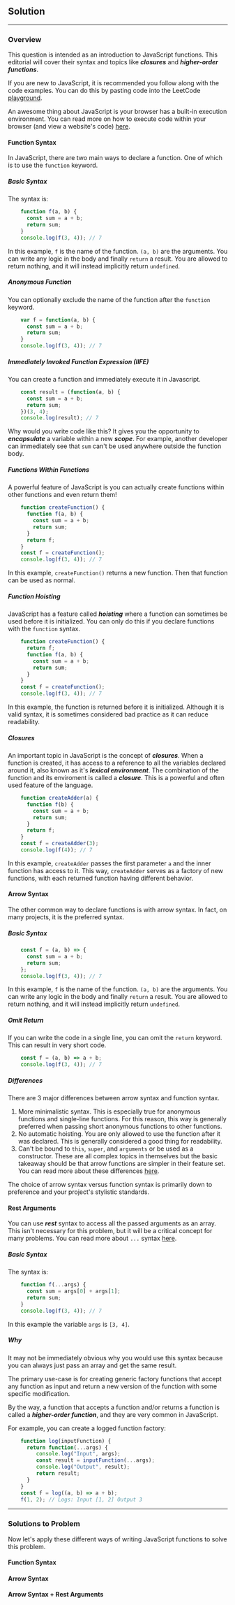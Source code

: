 Solution
--------

* * *

### Overview

This question is intended as an introduction to JavaScript functions. This editorial will cover their syntax and topics like _**closures**_ and _**higher-order functions**_.

If you are new to JavaScript, it is recommended you follow along with the code examples. You can do this by pasting code into the LeetCode [playground](https://leetcode.com/playground/).

An awesome thing about JavaScript is your browser has a built-in execution environment. You can read more on how to execute code within your browser (and view a website's code) [here](https://developer.mozilla.org/en-US/docs/Learn/Common_questions/Tools_and_setup/What_are_browser_developer_tools).

#### Function Syntax

In JavaScript, there are two main ways to declare a function. One of which is to use the `function` keyword.

##### Basic Syntax

The syntax is:
```js
    function f(a, b) {
      const sum = a + b;
      return sum;
    }
    console.log(f(3, 4)); // 7
```    

In this example, `f` is the name of the function. `(a, b)` are the arguments. You can write any logic in the body and finally `return` a result. You are allowed to return nothing, and it will instead implicitly return `undefined`.

##### Anonymous Function

You can optionally exclude the name of the function after the `function` keyword.
```js
    var f = function(a, b) {
      const sum = a + b;
      return sum;
    }
    console.log(f(3, 4)); // 7
```    

##### Immediately Invoked Function Expression (IIFE)

You can create a function and immediately execute it in Javascript.
```js
    const result = (function(a, b) {
      const sum = a + b;
      return sum;
    })(3, 4);
    console.log(result); // 7
```    

Why would you write code like this? It gives you the opportunity to _**encapsulate**_ a variable within a new _**scope**_. For example, another developer can immediately see that `sum` can't be used anywhere outside the function body.

##### Functions Within Functions

A powerful feature of JavaScript is you can actually create functions within other functions and even return them!
```js
    function createFunction() {
      function f(a, b) {
        const sum = a + b;
        return sum;
      }
      return f;
    }
    const f = createFunction();
    console.log(f(3, 4)); // 7
```    

In this example, `createFunction()` returns a new function. Then that function can be used as normal.

##### Function Hoisting

JavaScript has a feature called _**hoisting**_ where a function can sometimes be used before it is initialized. You can only do this if you declare functions with the `function` syntax.
```js
    function createFunction() {
      return f;
      function f(a, b) {
        const sum = a + b;
        return sum;
      }
    }
    const f = createFunction();
    console.log(f(3, 4)); // 7
```    

In this example, the function is returned before it is initialized. Although it is valid syntax, it is sometimes considered bad practice as it can reduce readability.

##### Closures

An important topic in JavaScript is the concept of _**closures**_. When a function is created, it has access to a reference to all the variables declared around it, also known as it's _**lexical environment**_. The combination of the function and its enviroment is called a _**closure**_. This is a powerful and often used feature of the language.
```js
    function createAdder(a) {
      function f(b) {
        const sum = a + b;
        return sum;
      }
      return f;
    }
    const f = createAdder(3);
    console.log(f(4)); // 7
```    

In this example, `createAdder` passes the first parameter `a` and the inner function has access to it. This way, `createAdder` serves as a factory of new functions, with each returned function having different behavior.

#### Arrow Syntax

The other common way to declare functions is with arrow syntax. In fact, on many projects, it is the preferred syntax.

##### Basic Syntax
```js
    const f = (a, b) => {
      const sum = a + b;
      return sum;
    };
    console.log(f(3, 4)); // 7
```    

In this example, `f` is the name of the function. `(a, b)` are the arguments. You can write any logic in the body and finally `return` a result. You are allowed to return nothing, and it will instead implicitly return `undefined`.

##### Omit Return

If you can write the code in a single line, you can omit the `return` keyword. This can result in very short code.
```js
    const f = (a, b) => a + b;
    console.log(f(3, 4)); // 7
```    

##### Differences

There are 3 major differences between arrow syntax and function syntax.

1.  More minimalistic syntax. This is especially true for anonymous functions and single-line functions. For this reason, this way is generally preferred when passing short anonymous functions to other functions.
2.  No automatic hoisting. You are only allowed to use the function after it was declared. This is generally considered a good thing for readability.
3.  Can't be bound to `this`, `super`, and `arguments` or be used as a constructor. These are all complex topics in themselves but the basic takeaway should be that arrow functions are simpler in their feature set. You can read more about these differences [here](https://developer.mozilla.org/en-US/docs/Web/JavaScript/Reference/Functions/Arrow_functions).

The choice of arrow syntax versus function syntax is primarily down to preference and your project's stylistic standards.

#### Rest Arguments

You can use _**rest**_ syntax to access all the passed arguments as an array. This isn't necessary for this problem, but it will be a critical concept for many problems. You can read more about `...` syntax [here](https://developer.mozilla.org/en-US/docs/Web/JavaScript/Reference/Operators/Spread_syntax).

##### Basic Syntax

The syntax is:
```js
    function f(...args) {
      const sum = args[0] + args[1];
      return sum;
    }
    console.log(f(3, 4)); // 7
```    

In this example the variable `args` is `[3, 4]`.

##### Why

It may not be immediately obvious why you would use this syntax because you can always just pass an array and get the same result.

The primary use-case is for creating generic factory functions that accept any function as input and return a new version of the function with some specific modification.

By the way, a function that accepts a function and/or returns a function is called a _**higher-order function**_, and they are very common in JavaScript.

For example, you can create a logged function factory:
```js
    function log(inputFunction) {
      return function(...args) {
         console.log("Input", args);
         const result = inputFunction(...args);
         console.log("Output", result);
         return result;
      }
    }
    const f = log((a, b) => a + b);
    f(1, 2); // Logs: Input [1, 2] Output 3
```    

* * *

### Solutions to Problem

Now let's apply these different ways of writing JavaScript functions to solve this problem.

#### Function Syntax

#### Arrow Syntax

#### Arrow Syntax + Rest Arguments
